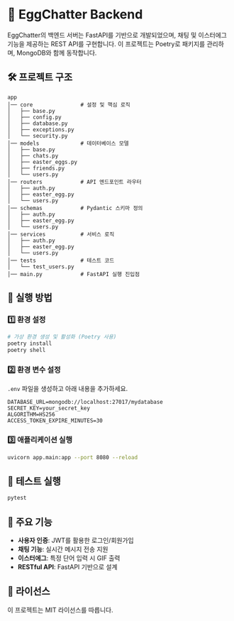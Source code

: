 # 🥚 EggChatter Backend

EggChatter의 백엔드 서버는 FastAPI를 기반으로 개발되었으며, 채팅 및 이스터에그 기능을 제공하는 REST API를 구현합니다. 이 프로젝트는 Poetry로 패키지를 관리하며, MongoDB와 함께 동작합니다.

## 🛠️ 프로젝트 구조

```
app
│── core               # 설정 및 핵심 로직
│   ├── base.py
│   ├── config.py
│   ├── database.py
│   ├── exceptions.py
│   └── security.py
│── models             # 데이터베이스 모델
│   ├── base.py
│   ├── chats.py
│   ├── easter_eggs.py
│   ├── friends.py
│   └── users.py
│── routers            # API 엔드포인트 라우터
│   ├── auth.py
│   ├── easter_egg.py
│   └── users.py
│── schemas            # Pydantic 스키마 정의
│   ├── auth.py
│   ├── easter_egg.py
│   └── users.py
│── services           # 서비스 로직
│   ├── auth.py
│   ├── easter_egg.py
│   └── users.py
│── tests              # 테스트 코드
│   └── test_users.py
│── main.py            # FastAPI 실행 진입점
```

## 🚀 실행 방법

### 1️⃣ 환경 설정

```bash
# 가상 환경 생성 및 활성화 (Poetry 사용)
poetry install
poetry shell
```

### 2️⃣ 환경 변수 설정

`.env` 파일을 생성하고 아래 내용을 추가하세요.

```env
DATABASE_URL=mongodb://localhost:27017/mydatabase
SECRET_KEY=your_secret_key
ALGORITHM=HS256
ACCESS_TOKEN_EXPIRE_MINUTES=30
```

### 3️⃣ 애플리케이션 실행

```bash
uvicorn app.main:app --port 8080 --reload
```

## 🧪 테스트 실행

```bash
pytest
```

## 📌 주요 기능

- **사용자 인증**: JWT를 활용한 로그인/회원가입
- **채팅 기능**: 실시간 메시지 전송 지원
- **이스터에그**: 특정 단어 입력 시 GIF 출력
- **RESTful API**: FastAPI 기반으로 설계

## 📜 라이선스

이 프로젝트는 MIT 라이선스를 따릅니다.
